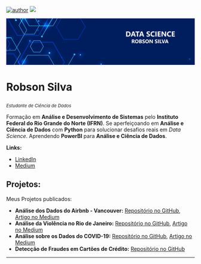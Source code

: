 [![author](https://img.shields.io/badge/author-robson_silva-red.svg)](https://www.linkedin.com/in/robson-silva-0b79291b6) [![](https://img.shields.io/badge/python-3.8+-blue.svg)](https://www.python.org/downloads/release/python-383/)

<p align="center">
  <img src="data_science.png" >
</p>

# Robson Silva
<sub>*Estudante de Ciência de Dados*</sub>

Formação em **Análise e Desenvolvimento de Sistemas** pelo **Instituto Federal do Rio Grande do Norte (IFRN)**.
Se aperfeiçoando em **Análise e Ciência de Dados** com **Python** para solucionar desafios reais em _Data Science_.
Aprendendo **PowerBI** para **Análise e Ciência de Dados**.



**Links:**
* [LinkedIn](https://www.linkedin.com/in/robson-silva-0b79291b6)
* [Medium](https://medium.com/@robsonrds72)


## Projetos:
Meus Projetos publicados:

* **Análise dos Dados do Airbnb - Vancouver:**   [Repositório no GitHub](https://github.com/robson-ribeiro-da-silva/projects_data_science/blob/54dcba48c3f838fbd2a1def814993ec665a264a0/Analisando_os_Dados_do_Airbnb.ipynb),   [Artigo no Medium](https://robsonrds72.medium.com/an%C3%A1lise-dos-dados-do-airbnb-vancouver-canad%C3%A1-com-o-google-colab-6f9525b6d9e4)
* **Análise da Violência no Rio de Janeiro:**   [Repositório no GitHub](https://github.com/robson-ribeiro-da-silva/projects_data_science/blob/54dcba48c3f838fbd2a1def814993ec665a264a0/Analisando_a_Viol%C3%AAncia_no_Rio_de_Janeiro.ipynb),   [Artigo no Medium](https://robsonrds72.medium.com/analisando-a-viol%C3%AAncia-no-rio-de-janeiro-estudo-de-caso-com-data-science-24d04a83be93)
* **Análise sobre os Dados do COVID-19:**   [Repositório no GitHub](https://github.com/robson-ribeiro-da-silva/projects_data_science/blob/main/Panorama_do_COVID_19_no_Brasil.ipynb),   [Artigo no Medium](https://robsonrds72.medium.com/panorama-do-covid-19-no-brasil-e-no-mundo-14af8c997db)
* **Detecção de Fraudes em Cartões de Crédito:**   [Repositório no GitHub](https://github.com/robson-ribeiro-da-silva/projects_data_science/blob/main/Detecção_de_Fraude_em_Cartões_de_Crédito.ipynb)
---

